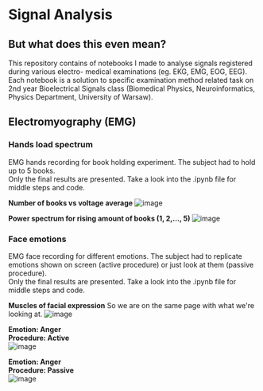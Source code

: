 # Signal Analysis
## But what does this even mean?

This repository contains of notebooks I made to analyse signals registered during various electro- medical examinations (eg. EKG, EMG, EOG, EEG). Each notebook is a solution to specific examination method related task on 2nd year Bioelectrical Signals class (Biomedical Physics, Neuroinformatics, Physics Department, University of Warsaw).


## Electromyography (EMG)
### Hands load spectrum
EMG hands recording for book holding experiment. The subject had to hold up to 5 books.  
Only the final results are presented. Take a look into the .ipynb file for middle steps and code.  

**Number of books vs voltage average**
![image](https://user-images.githubusercontent.com/62252332/121497665-f7f54800-c9db-11eb-9902-4483ba72ae41.png) 

**Power spectrum for rising amount of books (1, 2,..., 5)**
![image](https://user-images.githubusercontent.com/62252332/121497242-861cfe80-c9db-11eb-8f9e-408772ccee8e.png)


### Face emotions
EMG face recording for different emotions. The subject had to replicate emotions shown on screen (active procedure) or just look at them (passive procedure).   
Only the final results are presented. Take a look into the .ipynb file for middle steps and code. 

**Muscles of facial expression**
So we are on the same page with what we're looking at.
![image](https://user-images.githubusercontent.com/62252332/121500668-cf228200-c9de-11eb-9f4f-ae52127e913b.png)

**Emotion: Anger**     
**Procedure: Active**  
![image](https://user-images.githubusercontent.com/62252332/121499657-e14ff080-c9dd-11eb-94ee-5c8f7e38aac9.png) 

**Emotion: Anger**       
**Procedure: Passive**     
![image](https://user-images.githubusercontent.com/62252332/121500011-312eb780-c9de-11eb-9d72-213db6d4efb9.png)




